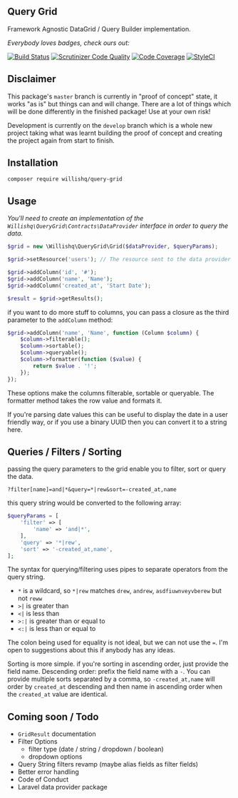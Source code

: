 Query Grid
------------
Framework Agnostic DataGrid / Query Builder implementation.

 _Everybody loves badges, check ours out:_

[![Build Status](https://img.shields.io/travis/willishq/query-grid/master.svg?style=flat-square)](https://travis-ci.org/willishq/query-grid)
[![Scrutinizer Code Quality](https://scrutinizer-ci.com/g/willishq/query-grid/badges/quality-score.png?b=master)](https://scrutinizer-ci.com/g/willishq/query-grid/?branch=master) 
[![Code Coverage](https://scrutinizer-ci.com/g/willishq/query-grid/badges/coverage.png?b=master)](https://scrutinizer-ci.com/g/willishq/query-grid/?branch=master)
[![StyleCI](https://styleci.io/repos/151885472/shield)](https://styleci.io/repos/151885472)

## Disclaimer
This package's `master` branch is currently in "proof of concept" state, it works "as is" but things
can and will change. There are a lot of things which will be done differently in the finished package! Use at your own risk!

Development is currently on the `develop` branch which is a whole new project taking what was learnt building the proof of concept
and creating the project again from start to finish.

## Installation

`composer require willishq/query-grid`

## Usage

_You'll need to create an implementation of the `Willishq\QueryGrid\Contracts\DataProvider` interface in order to query the data._

```php
$grid = new \Willishq\QueryGrid\Grid($dataProvider, $queryParams);

$grid->setResource('users'); // The resource sent to the data provider for the query.

$grid->addColumn('id', '#');
$grid->addColumn('name', 'Name');
$grid->addColumn('created_at', 'Start Date');

$result = $grid->getResults();
```

if you want to do more stuff to columns, you can pass a closure as the third parameter to the `addColumn` method:

```php
$grid->addColumn('name', 'Name', function (Column $column) {
    $column->filterable();
    $column->sortable();
    $column->queryable();
    $column->formatter(function ($value) {
        return $value . '!';
    });
});
```

These options make the columns filterable, sortable or queryable. The formatter method takes the row value and formats it.

If you're parsing date values this can be useful to display the date in a user friendly way, or if you use a binary UUID
then you can convert it to a string here.

## Queries / Filters / Sorting

passing the query parameters to the grid enable you to filter, sort or query the data.

`?filter[name]=and|*&query=*|rew&sort=-created_at,name`

this query string would be converted to the following array:

```php
$queryParams = [
    'filter' => [
        'name' => 'and|*',
    ],
    'query' => '*|rew',
    'sort' => '-created_at,name',
];

```

The syntax for querying/filtering uses pipes to separate operators from the query string.

- `*` is a wildcard, so `*|rew` matches `drew`, `andrew`, `asdfiuwnveyvberew` but not `reww`
- `>|` is greater than
- `<|` is less than
- `>:|` is greater than or equal to
- `<:|` is less than or equal to

The colon being used for equality is not ideal, but we can not use the `=`. I'm open to suggestions about this if anybody
has any ideas.

Sorting is more simple. if you're sorting in ascending order, just provide the field name. Descending order: prefix the field
name with a `-`. You can provide multiple sorts separated by a comma, so `-created_at,name` will order by `created_at` descending
and then name in ascending order when the `created_at` value are identical.

## Coming soon / Todo
- `GridResult` documentation
- Filter Options 
  - filter type (date / string / dropdown / boolean)
  - dropdown options
- Query String filters revamp (maybe alias fields as filter fields)
- Better error handling
- Code of Conduct
- Laravel data provider package